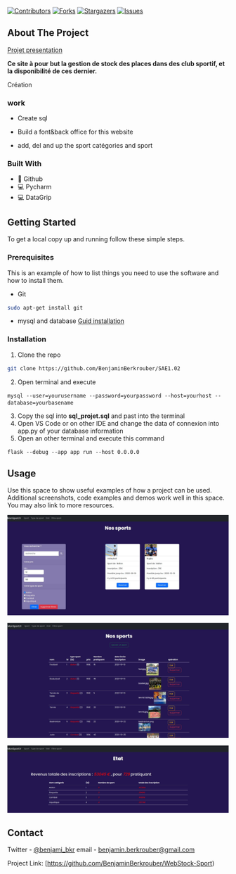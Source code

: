 <!-- PROJECT SHIELDS -->
<!--
*** This template uses markdown "reference style" links for readability.
*** Reference links are enclosed in brackets [ ] instead of parentheses ( ).
*** See the bottom of this document for the declaration of the reference variables
*** for contributors-url, forks-url, etc. This is an optional, concise syntax you may use.
*** https://www.markdownguide.org/basic-syntax/#reference-style-links
-->

[![Contributors][contributors-shield]][contributors-url] [![Forks][forks-shield]][forks-url] [![Stargazers][stars-shield]][stars-url] [![Issues][issues-shield]][issues-url]

<!-- ABOUT THE PROJECT -->
## About The Project


[Projet presentation](https://cours-info.iut-bm.univ-fcomte.fr/upload/perso/77/S1_BDD/tp_python/S1_BDD_pymysql_mini_projet_flask.html)

__Ce site à pour but la gestion de stock des places dans des club sportif, et la disponibilité de ces dernier.__

Création

### work 

- Create sql

- Build a font&back office for this website

- add, del and up the sport catégories and sport

### Built With

* 🐙 Github
* 💻 Pycharm
* 💻 DataGrip

<!-- GETTING STARTED -->
## Getting Started

To get a local copy up and running follow these simple steps.

### Prerequisites

This is an example of how to list things you need to use the software and how to install them.
* Git
```sh
sudo apt-get install git
```
* mysql and database 
[Guid installation](https://www.digitalocean.com/community/tutorials/how-to-install-mysql-on-ubuntu-20-04-fr)

### Installation
 
1. Clone the repo
```sh
git clone https://github.com/BenjaminBerkrouber/SAE1.02
```
2. Open terminal and execute 
```
mysql --user=yourusername --password=yourpassword --host=yourhost --database=yourbasename
```
3. Copy the sql into __sql_projet.sql__ and past into the terminal
4. Open VS Code or on other IDE and change the data of connexion into app.py of your database information
5. Open an other terminal and execute this command
```
flask --debug --app app run --host 0.0.0.0
```

<!-- USAGE EXAMPLES -->
## Usage

Use this space to show useful examples of how a project can be used. Additional screenshots, code examples and demos work well in this space. You may also link to more resources.

![Filtre_font_exemple](https://github.com/BenjaminBerkrouber/WebStock-Sport/blob/master/src/img-filtre.jpg)

![Sport_back_exemple](https://github.com/BenjaminBerkrouber/WebStock-Sport/blob/master/src/img_sport.jpg)

![Etat_back_exemple](https://github.com/BenjaminBerkrouber/WebStock-Sport/blob/master/src/img_etat.jpg)

<!-- CONTACT -->
## Contact

Twitter - [@benjami_bkr](https://twitter.com/@benjami_bkr)
email - benjamin.berkrouber@gmail.com

Project Link: [https://github.com/BenjaminBerkrouber/WebStock-Sport)


<!-- MARKDOWN LINKS & IMAGES -->
<!-- https://www.markdownguide.org/basic-syntax/#reference-style-links -->
[contributors-shield]: https://img.shields.io/github/contributors/NicolasBrondin/basic-readme-template.svg?style=flat-square
[contributors-url]: https://https://github.com/BenjaminBerkrouber/StuckWin-SAE1.01.2/graphs/contributors
[forks-shield]: https://img.shields.io/github/forks/NicolasBrondin/basic-readme-template.svg?style=flat-square
[forks-url]: https://https://github.com/BenjaminBerkrouber/StuckWin-SAE1.01.2/network/members
[stars-shield]: https://img.shields.io/github/stars/NicolasBrondin/basic-readme-template.svg?style=flat-square
[stars-url]: https://github.com/https://github.com/BenjaminBerkrouber/StuckWin-SAE1.01.2/stargazers
[issues-shield]: https://img.shields.io/github/issues/NicolasBrondin/basic-readme-template.svg?style=flat-square
[issues-url]: https://https://github.com/BenjaminBerkrouber/StuckWin-SAE1.01.2/issues
[license-shield]: https://img.shields.io/github/license/NicolasBrondin/basic-readme-template.svg?style=flat-square
[license-url]: https://ghttps://github.com/BenjaminBerkrouber/StuckWin-SAE1.01.2/blob/master/LICENSE.txt
[linkedin-shield]: https://img.shields.io/badge/-LinkedIn-black.svg?style=flat-square&logo=linkedin&colorB=555
[linkedin-url]: https://linkedin.com/in/othneildrew
[product-screenshot]: docs/cover.jpg
